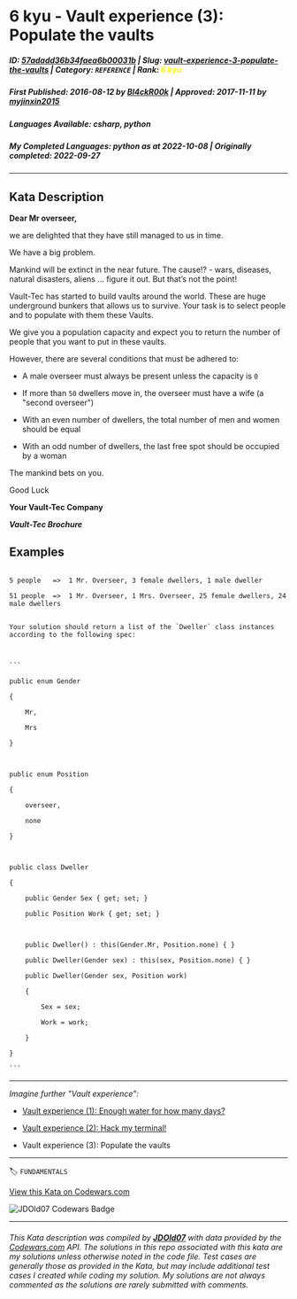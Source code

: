 # 6 kyu - Vault experience (3): Populate the vaults

##### **ID**: [57adadd36b34faea6b00031b](https://www.codewars.com/kata/57adadd36b34faea6b00031b) | **Slug**: [vault-experience-3-populate-the-vaults](https://www.codewars.com/kata/57adadd36b34faea6b00031b) | **Category**: `REFERENCE` | **Rank**: <span style="color:yellow">6 kyu</span>

##### **First Published**: 2016-08-12 ***by*** [Bl4ckR00k](https://www.codewars.com/users/Bl4ckR00k) | **Approved**: 2017-11-11 ***by*** [myjinxin2015](https://www.codewars.com/users/myjinxin2015)

##### **Languages Available**: csharp, python

##### **My Completed Languages**: python ***as at*** 2022-10-08 | **Originally completed**: 2022-09-27

---

## Kata Description


**Dear Mr overseer,**



we are delighted that they have still managed to us in time. 



We have a big problem.



Mankind will be extinct in the near future. The cause!? - wars, diseases, natural disasters, aliens ... figure it out. But that’s not the point!



Vault-Tec has started to build vaults around the world. These are huge underground bunkers that allows us to survive. Your task is to select people and to populate with them these Vaults.

We give you a population capacity and expect you to return the number of people that you want to put in these vaults.



However, there are several conditions that must be adhered to:



- A male overseer must always be present unless the capacity is `0`

- If more than `50` dwellers move in, the overseer must have a wife (a "second overseer") 

- With an even number of dwellers, the total number of men and women should be equal 

- With an odd number of dwellers, the last free spot should be occupied by a woman



The mankind bets on you. 



Good Luck 



**Your Vault-Tec Company** 



_**Vault-Tec Brochure**_



## Examples



```

5 people   =>  1 Mr. Overseer, 3 female dwellers, 1 male dweller

51 people  =>  1 Mr. Overseer, 1 Mrs. Overseer, 25 female dwellers, 24 male dwellers

```



~~~if:csharp

Your solution should return a list of the `Dweller` class instances according to the following spec:



```

public enum Gender

{

    Mr,

    Mrs

}



public enum Position

{

    overseer,

    none

}



public class Dweller

{

    public Gender Sex { get; set; }

    public Position Work { get; set; }

    

    public Dweller() : this(Gender.Mr, Position.none) { }

    public Dweller(Gender sex) : this(sex, Position.none) { }

    public Dweller(Gender sex, Position work)

    {

        Sex = sex;

        Work = work;

    }

}

```

~~~ 



___ 



*Imagine further "Vault experience":*



- [Vault experience (1): Enough water for how many days?](https://www.codewars.com/kata/576d209bed916d2ea30000f7) 

- [Vault experience (2): Hack my terminal!](https://www.codewars.com/kata/57723e8010a0a66d1b0000a0) 

- Vault experience (3): Populate the vaults

---


🏷 `FUNDAMENTALS`


[View this Kata on Codewars.com](https://www.codewars.com/kata/57adadd36b34faea6b00031b)

![](https://www.codewars.com/users/jdold07/badges/large "JDOld07 Codewars Badge")

---

###### *This Kata description was compiled by [**JDOld07**](https://tpstech.dev) with data provided by the [Codewars.com](https://www.codewars.com) API.  The solutions in this repo associated with this kata are my solutions unless otherwise noted in the code file.  Test cases are generally those as provided in the Kata, but may include additional test cases I created while coding my solution.  My solutions are not always commented as the solutions are rarely submitted with comments.*
